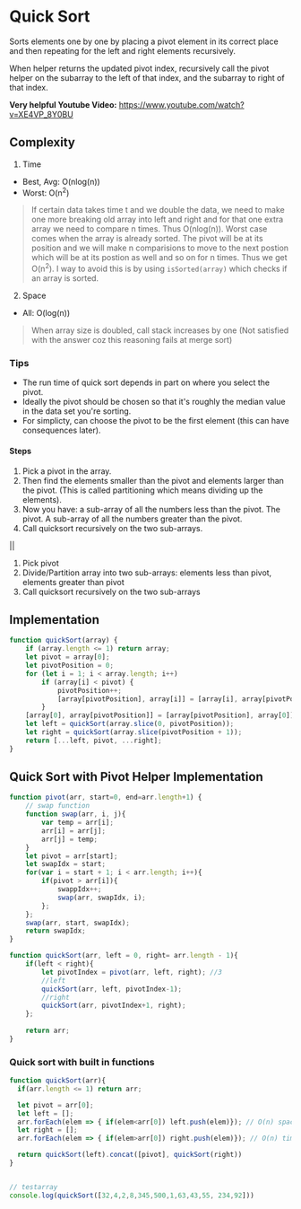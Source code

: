 # Quick Sort
Sorts elements one by one by placing a pivot element in its correct place and then repeating for the left and right elements recursively.

When helper returns the updated pivot index, recursively call the pivot helper on the subarray to the left of that index, and the subarray to right of that index. 

**Very helpful Youtube Video:** https://www.youtube.com/watch?v=XE4VP_8Y0BU

## Complexity
1. Time

* Best, Avg: O(nlog(n))
* Worst: O(n<sup>2</sup>) 

> If certain data takes time t and we double the data, we need to make one more breaking old array into left and right and for that one extra array we need to compare n times. Thus O(nlog(n)). Worst case comes when the array is already sorted. The pivot will be at its position and we will make n comparisions to move to the next postion which will be at its postion as well and so on for n times. Thus we get O(n<sup>2</sup>). I way to avoid this is by using ```isSorted(array)``` which checks if an array is sorted.

2. Space

* All: O(log(n))

> When array size is doubled, call stack increases by one (Not satisfied with the answer coz this reasoning fails at merge sort)

### Tips
- The run time of quick sort depends in part on where you select the pivot.
- Ideally the pivot should be chosen so that it's roughly the median value in the data set you're sorting. 
- For simplicty, can choose the pivot to be the first element (this can have consequences later). 

#### Steps
1. Pick a pivot in the array. 
2. Then find the elements smaller than the pivot and elements larger than the pivot. (This is called partitioning which means dividing up the elements). 
3. Now you have: a sub-array of all the numbers less than the pivot. The pivot. A sub-array of all the numbers greater than the pivot. 
4. Call quicksort recursively on the two sub-arrays. 

|| 
1. Pick pivot 
2. Divide/Partition array into two sub-arrays: elements less than pivot, elements greater than pivot
3. Call quicksort recursively on the two sub-arrays 

## Implementation
```javascript
function quickSort(array) {
    if (array.length <= 1) return array;
    let pivot = array[0];
    let pivotPosition = 0;
    for (let i = 1; i < array.length; i++)
        if (array[i] < pivot) {
            pivotPosition++;
            [array[pivotPosition], array[i]] = [array[i], array[pivotPosition]];
        }
    [array[0], array[pivotPosition]] = [array[pivotPosition], array[0]];
    let left = quickSort(array.slice(0, pivotPosition));
    let right = quickSort(array.slice(pivotPosition + 1));
    return [...left, pivot, ...right];
}
```

## Quick Sort with Pivot Helper Implementation
```javascript
function pivot(arr, start=0, end=arr.length+1) {
    // swap function
    function swap(arr, i, j){
        var temp = arr[i];
        arr[i] = arr[j];
        arr[j] = temp;
    }
    let pivot = arr[start];
    let swapIdx = start;
    for(var i = start + 1; i < arr.length; i++){
        if(pivot > arr[i]){
            swappIdx++;
            swap(arr, swapIdx, i);
        };
    };
    swap(arr, start, swapIdx);
    return swapIdx;
}

function quickSort(arr, left = 0, right= arr.length - 1){
    if(left < right){
        let pivotIndex = pivot(arr, left, right); //3
        //left
        quickSort(arr, left, pivotIndex-1);
        //right
        quickSort(arr, pivotIndex+1, right);
    };
    
    return arr;
}
```


### Quick sort with built in functions
```javascript
function quickSort(arr){
  if(arr.length <= 1) return arr;

  let pivot = arr[0];
  let left = [];
  arr.forEach(elem => { if(elem<arr[0]) left.push(elem)}); // O(n) space and O(n) time
  let right = [];
  arr.forEach(elem => { if(elem>arr[0]) right.push(elem)}); // O(n) time and O(n) space

  return quickSort(left).concat([pivot], quickSort(right))
}


// testarray 
console.log(quickSort([32,4,2,8,345,500,1,63,43,55, 234,92]))
```
